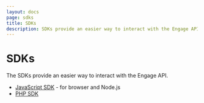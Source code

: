 ```yaml
---
layout: docs
page: sdks
title: SDKs
description: SDKs provide an easier way to interact with the Engage API.
---
```

# SDKs

The SDKs provide an easier way to interact with the Engage API.

- [JavaScript SDK](/docs/sdks/javascript) - for browser and Node.js
- [PHP SDK](/docs/sdks/php)
